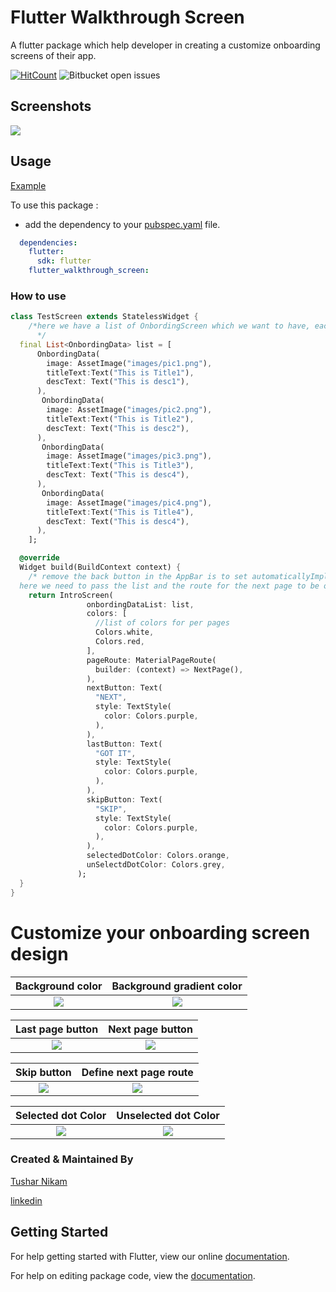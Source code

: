 # Flutter Walkthrough Screen

A flutter package which help developer in creating a customize onboarding screens of their app.

[![HitCount](http://hits.dwyl.com/champ96k/flutter_walkthrough_screen.svg)](http://hits.dwyl.com/champ96k/flutter_walkthrough_screen) ![Bitbucket open issues](https://img.shields.io/bitbucket/issues-raw/champ96k/flutter_walkthrough_screen)


## Screenshots

![](https://i.ibb.co/L05Kg47/Walkthrough.png)


## Usage


[Example](https://github.com/champ96k/flutter_walkthrough_screen/tree/main/example)

To use this package :

* add the dependency to your [pubspec.yaml](https://github.com/champ96k/flutter-onboarding-screen/blob/master/pubspec.yaml) file.

```yaml
  dependencies:
    flutter:
      sdk: flutter
    flutter_walkthrough_screen:
```

### How to use

```dart
class TestScreen extends StatelessWidget {
    /*here we have a list of OnbordingScreen which we want to have, each OnbordingScreen have a imagePath,title and an desc.
      */
  final List<OnbordingData> list = [
      OnbordingData(
        image: AssetImage("images/pic1.png"),
        titleText:Text("This is Title1"),
        descText: Text("This is desc1"),
      ),
       OnbordingData(
        image: AssetImage("images/pic2.png"),
        titleText:Text("This is Title2"),
        descText: Text("This is desc2"),
      ),
       OnbordingData(
        image: AssetImage("images/pic3.png"),
        titleText:Text("This is Title3"),
        descText: Text("This is desc4"),
      ),
       OnbordingData(
        image: AssetImage("images/pic4.png"),
        titleText:Text("This is Title4"),
        descText: Text("This is desc4"),
      ),
    ];

  @override
  Widget build(BuildContext context) {
    /* remove the back button in the AppBar is to set automaticallyImplyLeading to false
  here we need to pass the list and the route for the next page to be opened after this. */
    return IntroScreen(
                 onbordingDataList: list,
                 colors: [
                   //list of colors for per pages
                   Colors.white,
                   Colors.red,
                 ],
                 pageRoute: MaterialPageRoute(
                   builder: (context) => NextPage(),
                 ),
                 nextButton: Text(
                   "NEXT",
                   style: TextStyle(
                     color: Colors.purple,
                   ),
                 ),
                 lastButton: Text(
                   "GOT IT",
                   style: TextStyle(
                     color: Colors.purple,
                   ),
                 ),
                 skipButton: Text(
                   "SKIP",
                   style: TextStyle(
                     color: Colors.purple,
                   ),
                 ),
                 selectedDotColor: Colors.orange,
                 unSelectdDotColor: Colors.grey,
               );
  }
}
```


# Customize your onboarding screen design


Background color             |  Background gradient color
:-------------------------:|:-------------------------:
![](https://i.ibb.co/87Yd36V/background-color.png)  |  ![](https://i.ibb.co/F8GYJSR/background-gradient-color.png)



Last page button             |  Next page button
:-------------------------:|:-------------------------:
![](https://i.ibb.co/5vLg0pG/last-page-button.png)  |  ![](https://i.ibb.co/qmVRSvV/next-page-button.png)


Skip button             |  Define next page route
:-------------------------:|:-------------------------:
![](https://i.ibb.co/f0qRn4C/skip-button.png)  |  ![](https://i.ibb.co/MM9f6Xx/page-route.png)


Selected dot Color             |  Unselected dot Color
:-------------------------:|:-------------------------:
![](https://i.ibb.co/6w344S3/selected-dot-Color.png)  |  ![](https://i.ibb.co/dtpjTD1/unselect-dot-Color.png)



### Created & Maintained By

[Tushar Nikam](https://github.com/champ96k)


[linkedin](https://www.linkedin.com/in/tushar-nikam-a29a97131/)


## Getting Started

For help getting started with Flutter, view our online [documentation](https://flutter.io/).

For help on editing package code, view the [documentation](https://flutter.io/developing-packages/).

